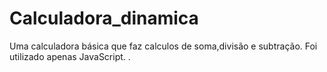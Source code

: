 # Calculadora_dinamica

Uma calculadora básica que faz calculos de soma,divisão e subtração.
Foi utilizado apenas JavaScript.
.
